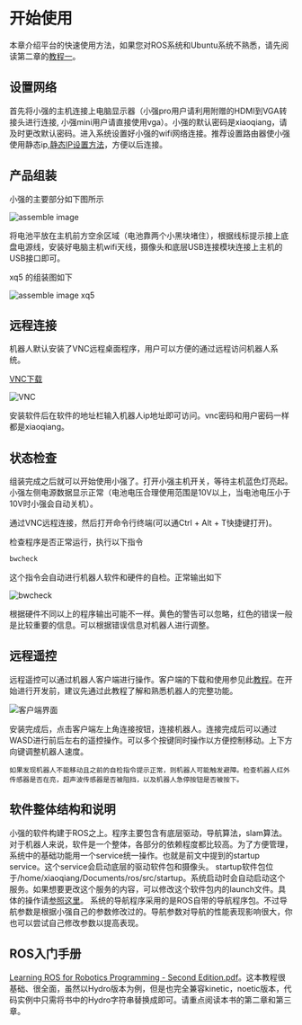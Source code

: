 # 开始使用

本章介绍平台的快速使用方法，如果您对ROS系统和Ubuntu系统不熟悉，请先阅读第二章的[教程一](../topic/26.html)。

## 设置网络

首先将小强的主机连接上电脑显示器（小强pro用户请利用附赠的HDMI到VGA转接头进行连接, 小强mini用户请直接使用vga）。小强的默认密码是xiaoqiang，请及时更改默认密码。进入系统设置好小强的wifi网络连接。推荐设置路由器使小强使用静态ip,[静态IP设置方法](../topic/171.html)，方便以后连接。

## 产品组装

小强的主要部分如下图所示

![assemble image](/images/assemble.png)

将电池平放在主机前方空余区域（电池靠两个小黑块堵住），根据线标提示接上底盘电源线，安装好电脑主机wifi天线，摄像头和底层USB连接模块连接上主机的USB接口即可。

xq5 的组装图如下

![assemble image xq5](/images/xq5.jpg)

## 远程连接

机器人默认安装了VNC远程桌面程序，用户可以方便的通过远程访问机器人系统。

[VNC下载](https://www.realvnc.com/en/connect/download/viewer/)

![VNC](/images/VNC.png)

安装软件后在软件的地址栏输入机器人ip地址即可访问。vnc密码和用户密码一样都是xiaoqiang。

## 状态检查

组装完成之后就可以开始使用小强了。打开小强主机开关，等待主机蓝色灯亮起。小强左侧电源数据显示正常（电池电压合理使用范围是10V以上，当电池电压小于10V时小强会自动关机）。

通过VNC远程连接，然后打开命令行终端(可以通Ctrl + Alt + T快捷键打开)。

检查程序是否正常运行，执行以下指令

```bash
bwcheck
```

这个指令会自动进行机器人软件和硬件的自检。正常输出如下

![bwcheck](/images/bwcheck.png)

根据硬件不同以上的程序输出可能不一样。黄色的警告可以忽略，红色的错误一般是比较重要的信息。可以根据错误信息对机器人进行调整。

## 远程遥控

远程遥控可以通过机器人客户端进行操作。客户端的下载和使用参见此[教程](https://doc.bwbot.org/en/books-online/galileo-servicebot-doc/)。在开始进行开发前，建议先通过此教程了解和熟悉机器人的完整功能。

![客户端界面](/images/client.png)

安装完成后，点击客户端左上角连接按钮，连接机器人。连接完成后可以通过WASD进行前后左右的遥控操作。可以多个按键同时操作以方便控制移动。上下方向键调整机器人速度。

`如果发现机器人不能移动且之前的自检指令提示正常，则机器人可能触发避障。检查机器人红外传感器是否在亮，超声波传感器是否被阻挡，以及机器人急停按钮是否被按下。`

## 软件整体结构和说明

小强的软件构建于ROS之上。程序主要包含有底层驱动，导航算法，slam算法。
对于机器人来说，软件是一个整体，各部分的依赖程度都比较高。为了方便管理，系统中的基础功能用一个service统一操作。也就是前文中提到的startup service。这个service会启动底层的驱动软件包和摄像头。
startup软件包位于/home/xiaoqiang/Documents/ros/src/startup。系统启动时会自动启动这个服务。如果想要更改这个服务的内容，可以修改这个软件包内的launch文件。具体的操作请[参照这里](../topic/27.html)。
系统的导航程序采用的是ROS自带的导航程序包。不过导航参数是根据小强自己的参数修改过的。导航参数对导航的性能表现影响很大，你也可以尝试自己修改参数以提高表现。

## ROS入门手册

[Learning ROS for Robotics Programming - Second Edition.pdf](http://pan.baidu.com/s/1ge6ffZt)。这本教程很基础、很全面，虽然以Hydro版本为例，但是也完全兼容kinetic，noetic版本，代码实例中只需将书中的Hydro字符串替换成即可。请重点阅读本书的第二章和第三章。

